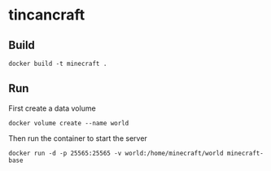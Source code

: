 # tincancraft

## Build

	docker build -t minecraft .

## Run

First create a data volume

	docker volume create --name world

Then run the container to start the server

	docker run -d -p 25565:25565 -v world:/home/minecraft/world minecraft-base